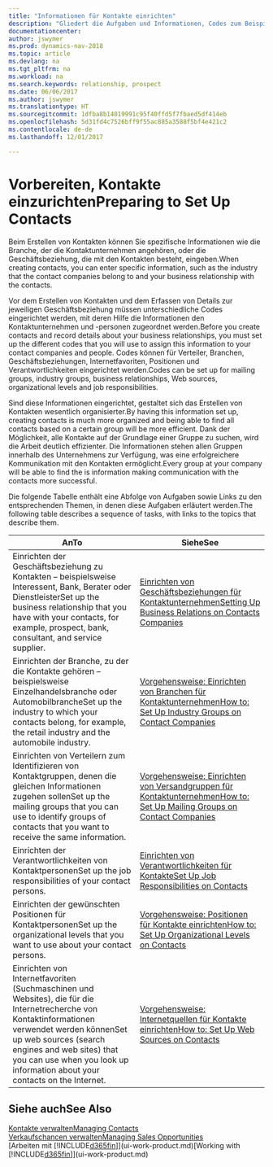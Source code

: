 ```yaml
---
title: "Informationen für Kontakte einrichten"
description: "Gliedert die Aufgaben und Informationen, Codes zum Beispiel über Branchen und Geschäftsbeziehungen festzulegen, bevor Sie Kontakte erstellen."
documentationcenter: 
author: jswymer
ms.prod: dynamics-nav-2018
ms.topic: article
ms.devlang: na
ms.tgt_pltfrm: na
ms.workload: na
ms.search.keywords: relationship, prospect
ms.date: 06/06/2017
ms.author: jswymer
ms.translationtype: HT
ms.sourcegitcommit: 1dfba8b14019991c95f40ffd5f7fbaed5df414eb
ms.openlocfilehash: 5d31fd4c7526bff9f55ac885a3588f5bf4e421c2
ms.contentlocale: de-de
ms.lasthandoff: 12/01/2017

---
```

# <a name="preparing-to-set-up-contacts"></a><span data-ttu-id="b286a-103">Vorbereiten, Kontakte einzurichten</span><span class="sxs-lookup"><span data-stu-id="b286a-103">Preparing to Set Up Contacts</span></span>
<span data-ttu-id="b286a-104">Beim Erstellen von Kontakten können Sie spezifische Informationen wie die Branche, der die Kontaktunternehmen angehören, oder die Geschäftsbeziehung, die mit den Kontakten besteht, eingeben.</span><span class="sxs-lookup"><span data-stu-id="b286a-104">When creating contacts, you can enter specific information, such as the industry that the contact companies belong to and your business relationship with the contacts.</span></span>

<span data-ttu-id="b286a-105">Vor dem Erstellen von Kontakten und dem Erfassen von Details zur jeweiligen Geschäftsbeziehung müssen unterschiedliche Codes eingerichtet werden, mit deren Hilfe die Informationen den Kontaktunternehmen und -personen zugeordnet werden.</span><span class="sxs-lookup"><span data-stu-id="b286a-105">Before you create contacts and record details about your business relationships, you must set up the different codes that you will use to assign this information to your contact companies and people.</span></span> <span data-ttu-id="b286a-106">Codes können für Verteiler, Branchen, Geschäftsbeziehungen, Internetfavoriten, Positionen und Verantwortlichkeiten eingerichtet werden.</span><span class="sxs-lookup"><span data-stu-id="b286a-106">Codes can be set up for mailing groups, industry groups, business relationships, Web sources, organizational levels and job responsibilities.</span></span>

<span data-ttu-id="b286a-107">Sind diese Informationen eingerichtet, gestaltet sich das Erstellen von Kontakten wesentlich organisierter.</span><span class="sxs-lookup"><span data-stu-id="b286a-107">By having this information set up, creating contacts is much more organized and being able to find all contacts based on a certain group will be more efficient.</span></span> <span data-ttu-id="b286a-108">Dank der Möglichkeit, alle Kontakte auf der Grundlage einer Gruppe zu suchen, wird die Arbeit deutlich effizienter. Die Informationen stehen allen Gruppen innerhalb des Unternehmens zur Verfügung, was eine erfolgreichere Kommunikation mit den Kontakten ermöglicht.</span><span class="sxs-lookup"><span data-stu-id="b286a-108">Every group at your company will be able to find the is information making communication with the contacts more successful.</span></span>

<span data-ttu-id="b286a-109">Die folgende Tabelle enthält eine Abfolge von Aufgaben sowie Links zu den entsprechenden Themen, in denen diese Aufgaben erläutert werden.</span><span class="sxs-lookup"><span data-stu-id="b286a-109">The following table describes a sequence of tasks, with links to the topics that describe them.</span></span> 

| <span data-ttu-id="b286a-110">An</span><span class="sxs-lookup"><span data-stu-id="b286a-110">To</span></span> | <span data-ttu-id="b286a-111">Siehe</span><span class="sxs-lookup"><span data-stu-id="b286a-111">See</span></span> |
| --- | --- |
| <span data-ttu-id="b286a-112">Einrichten der Geschäftsbeziehung zu Kontakten – beispielsweise Interessent, Bank, Berater oder Dienstleister</span><span class="sxs-lookup"><span data-stu-id="b286a-112">Set up the business relationship that you have with your contacts, for example, prospect, bank, consultant, and service supplier.</span></span> |[<span data-ttu-id="b286a-113">Einrichten von Geschäftsbeziehungen für Kontaktunternehmen</span><span class="sxs-lookup"><span data-stu-id="b286a-113">Setting Up Business Relations on Contacts Companies</span></span>](marketing-business-relations.md) |
| <span data-ttu-id="b286a-114">Einrichten der Branche, zu der die Kontakte gehören – beispielsweise Einzelhandelsbranche oder Automobilbranche</span><span class="sxs-lookup"><span data-stu-id="b286a-114">Set up the industry to which your contacts belong, for example, the retail industry and the automobile industry.</span></span> |[<span data-ttu-id="b286a-115">Vorgehensweise: Einrichten von Branchen für Kontaktunternehmen</span><span class="sxs-lookup"><span data-stu-id="b286a-115">How to: Set Up Industry Groups on Contact Companies</span></span>](marketing-industry-groups.md) |
| <span data-ttu-id="b286a-116">Einrichten von Verteilern zum Identifizieren von Kontaktgruppen, denen die gleichen Informationen zugehen sollen</span><span class="sxs-lookup"><span data-stu-id="b286a-116">Set up the mailing groups that you can use to identify groups of contacts that you want to receive the same information.</span></span> |[<span data-ttu-id="b286a-117">Vorgehensweise: Einrichten von Versandgruppen für Kontaktunternehmen</span><span class="sxs-lookup"><span data-stu-id="b286a-117">How to: Set Up Mailing Groups on Contact Companies</span></span>](marketing-mailing-groups.md) |
| <span data-ttu-id="b286a-118">Einrichten der Verantwortlichkeiten von Kontaktpersonen</span><span class="sxs-lookup"><span data-stu-id="b286a-118">Set up the job responsibilities of your contact persons.</span></span> |[<span data-ttu-id="b286a-119">Einrichten von Verantwortlichkeiten für Kontakte</span><span class="sxs-lookup"><span data-stu-id="b286a-119">Set Up Job Responsibilities on Contacts</span></span>](marketing-job-responsibilities.md) |
| <span data-ttu-id="b286a-120">Einrichten der gewünschten Positionen für Kontaktpersonen</span><span class="sxs-lookup"><span data-stu-id="b286a-120">Set up the organizational levels that you want to use about your contact persons.</span></span> |[<span data-ttu-id="b286a-121">Vorgehensweise: Positionen für Kontakte einrichten</span><span class="sxs-lookup"><span data-stu-id="b286a-121">How to: Set Up Organizational Levels on Contacts</span></span>](marketing-organizational-levels.md) |
| <span data-ttu-id="b286a-122">Einrichten von Internetfavoriten (Suchmaschinen und Websites), die für die Internetrecherche von Kontaktinformationen verwendet werden können</span><span class="sxs-lookup"><span data-stu-id="b286a-122">Set up web sources (search engines and web sites) that you can use when you look up information about your contacts on the Internet.</span></span> |[<span data-ttu-id="b286a-123">Vorgehensweise: Internetquellen für Kontakte einrichten</span><span class="sxs-lookup"><span data-stu-id="b286a-123">How to: Set Up Web Sources on Contacts</span></span>](marketing-web-sources.md) |

## <a name="see-also"></a><span data-ttu-id="b286a-124">Siehe auch</span><span class="sxs-lookup"><span data-stu-id="b286a-124">See Also</span></span>
[<span data-ttu-id="b286a-125">Kontakte verwalten</span><span class="sxs-lookup"><span data-stu-id="b286a-125">Managing Contacts</span></span>](marketing-contacts.md)  
[<span data-ttu-id="b286a-126">Verkaufschancen verwalten</span><span class="sxs-lookup"><span data-stu-id="b286a-126">Managing Sales Opportunities</span></span>](marketing-manage-sales-opportunities.md)  
<span data-ttu-id="b286a-127">[Arbeiten mit [!INCLUDE[d365fin](includes/d365fin_md.md)]](ui-work-product.md)</span><span class="sxs-lookup"><span data-stu-id="b286a-127">[Working with [!INCLUDE[d365fin](includes/d365fin_md.md)]](ui-work-product.md)</span></span>

